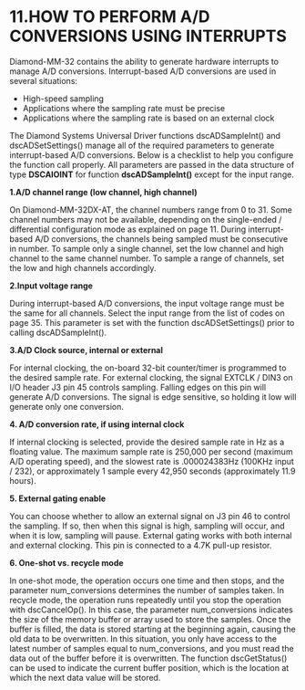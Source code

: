 # 11.HOW TO PERFORM A/D CONVERSIONS USING INTERRUPTS

Diamond-MM-32 contains the ability to generate hardware interrupts to manage A/D conversions. Interrupt-based A/D conversions are used in several situations: 

* High-speed sampling 
* Applications where the sampling rate must be precise 
* Applications where the sampling rate is based on an external clock 

The Diamond Systems Universal Driver functions dscADSampleInt\(\) and dscADSetSettings\(\) manage all of the required parameters to generate interrupt-based A/D conversions. Below is a checklist to help you configure the function call properly. All parameters are passed in the data structure of type **DSCAIOINT** for function **dscADSampleInt\(\)** except for the input range.

**1.A/D channel range \(low channel, high channel\)**

On Diamond-MM-32DX-AT, the channel numbers range from 0 to 31. Some channel numbers may not be available, depending on the single-ended / differential configuration mode as explained on page 11. During interrupt-based A/D conversions, the channels being sampled must be consecutive in number. To sample only a single channel, set the low channel and high channel to the same channel number. To sample a range of channels, set the low and high channels accordingly.

**2.Input voltage range**

During interrupt-based A/D conversions, the input voltage range must be the same for all channels. Select the input range from the list of codes on page 35. This parameter is set with the function dscADSetSettings\(\) prior to calling dscADSampleInt\(\).

**3.A/D Clock source, internal or external**

For internal clocking, the on-board 32-bit counter/timer is programmed to the desired sample rate. For external clocking, the signal EXTCLK / DIN3 on I/O header J3 pin 45 controls sampling. Falling edges on this pin will generate A/D conversions. The signal is edge sensitive, so holding it low will generate only one conversion.

**4. A/D conversion rate, if using internal clock**

If internal clocking is selected, provide the desired sample rate in Hz as a floating value. The maximum sample rate is 250,000 per second \(maximum A/D operating speed\), and the slowest rate is .000024383Hz \(100KHz input / 232\), or approximately 1 sample every 42,950 seconds \(approximately 11.9 hours\).

**5. External gating enable**

You can choose whether to allow an external signal on J3 pin 46 to control the sampling. If so, then when this signal is high, sampling will occur, and when it is low, sampling will pause. External gating works with both internal and external clocking. This pin is connected to a 4.7K pull-up resistor.

**6. One-shot vs. recycle mode**

In one-shot mode, the operation occurs one time and then stops, and the parameter num\_conversions determines the number of samples taken. In recycle mode, the operation runs repeatedly until you stop the operation with dscCancelOp\(\). In this case, the parameter num\_conversions indicates the size of the memory buffer or array used to store the samples. Once the buffer is filled, the data is stored starting at the beginning again, causing the old data to be overwritten. In this situation, you only have access to the latest number of samples equal to num\_conversions, and you must read the data out of the buffer before it is overwritten. The function dscGetStatus\(\) can be used to indicate the current buffer position, which is the location at which the next data value will be stored.



